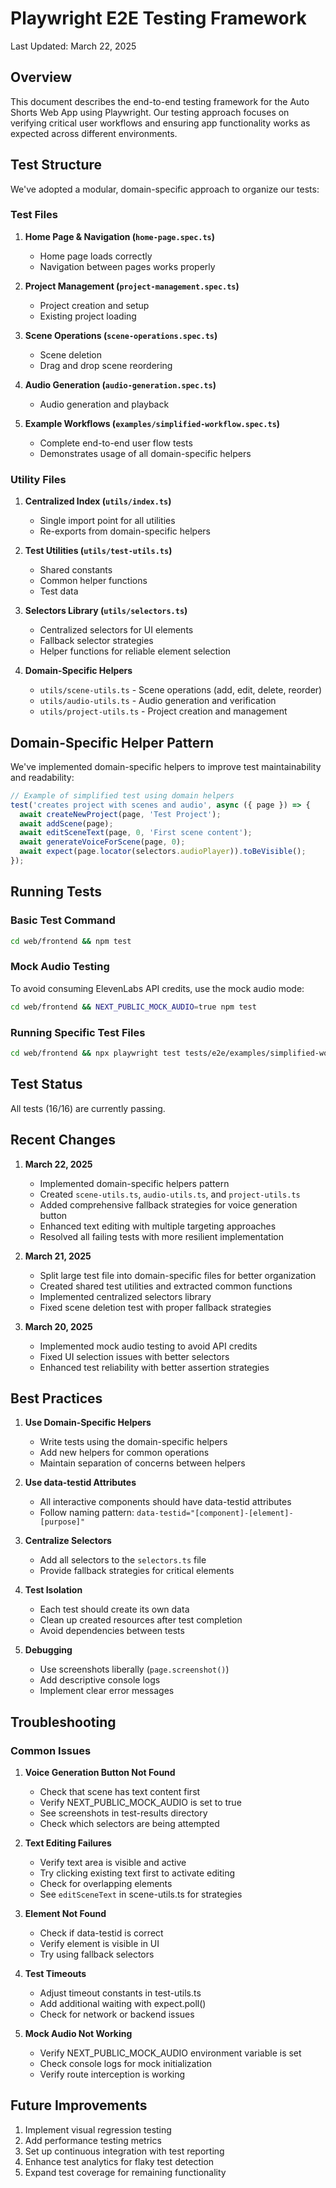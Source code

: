 # Playwright E2E Testing Framework

Last Updated: March 22, 2025

## Overview

This document describes the end-to-end testing framework for the Auto Shorts Web App using Playwright. Our testing approach focuses on verifying critical user workflows and ensuring app functionality works as expected across different environments.

## Test Structure

We've adopted a modular, domain-specific approach to organize our tests:

### Test Files

1. **Home Page & Navigation (`home-page.spec.ts`)**
   - Home page loads correctly
   - Navigation between pages works properly

2. **Project Management (`project-management.spec.ts`)**
   - Project creation and setup
   - Existing project loading

3. **Scene Operations (`scene-operations.spec.ts`)**
   - Scene deletion 
   - Drag and drop scene reordering

4. **Audio Generation (`audio-generation.spec.ts`)**
   - Audio generation and playback

5. **Example Workflows (`examples/simplified-workflow.spec.ts`)**
   - Complete end-to-end user flow tests
   - Demonstrates usage of all domain-specific helpers

### Utility Files

1. **Centralized Index (`utils/index.ts`)**
   - Single import point for all utilities
   - Re-exports from domain-specific helpers

2. **Test Utilities (`utils/test-utils.ts`)**
   - Shared constants
   - Common helper functions
   - Test data

3. **Selectors Library (`utils/selectors.ts`)**
   - Centralized selectors for UI elements
   - Fallback selector strategies
   - Helper functions for reliable element selection

4. **Domain-Specific Helpers**
   - `utils/scene-utils.ts` - Scene operations (add, edit, delete, reorder)
   - `utils/audio-utils.ts` - Audio generation and verification
   - `utils/project-utils.ts` - Project creation and management

## Domain-Specific Helper Pattern

We've implemented domain-specific helpers to improve test maintainability and readability:

```typescript
// Example of simplified test using domain helpers
test('creates project with scenes and audio', async ({ page }) => {
  await createNewProject(page, 'Test Project');
  await addScene(page);
  await editSceneText(page, 0, 'First scene content');
  await generateVoiceForScene(page, 0);
  await expect(page.locator(selectors.audioPlayer)).toBeVisible();
});
```

## Running Tests

### Basic Test Command

```bash
cd web/frontend && npm test
```

### Mock Audio Testing

To avoid consuming ElevenLabs API credits, use the mock audio mode:

```bash
cd web/frontend && NEXT_PUBLIC_MOCK_AUDIO=true npm test
```

### Running Specific Test Files

```bash
cd web/frontend && npx playwright test tests/e2e/examples/simplified-workflow.spec.ts
```

## Test Status

All tests (16/16) are currently passing.

## Recent Changes

1. **March 22, 2025**
   - Implemented domain-specific helpers pattern
   - Created `scene-utils.ts`, `audio-utils.ts`, and `project-utils.ts`
   - Added comprehensive fallback strategies for voice generation button
   - Enhanced text editing with multiple targeting approaches
   - Resolved all failing tests with more resilient implementation

2. **March 21, 2025**
   - Split large test file into domain-specific files for better organization
   - Created shared test utilities and extracted common functions
   - Implemented centralized selectors library
   - Fixed scene deletion test with proper fallback strategies

3. **March 20, 2025**
   - Implemented mock audio testing to avoid API credits
   - Fixed UI selection issues with better selectors
   - Enhanced test reliability with better assertion strategies

## Best Practices

1. **Use Domain-Specific Helpers**
   - Write tests using the domain-specific helpers
   - Add new helpers for common operations
   - Maintain separation of concerns between helpers

2. **Use data-testid Attributes**
   - All interactive components should have data-testid attributes
   - Follow naming pattern: `data-testid="[component]-[element]-[purpose]"`

3. **Centralize Selectors**
   - Add all selectors to the `selectors.ts` file
   - Provide fallback strategies for critical elements

4. **Test Isolation**
   - Each test should create its own data
   - Clean up created resources after test completion
   - Avoid dependencies between tests

5. **Debugging**
   - Use screenshots liberally (`page.screenshot()`)
   - Add descriptive console logs
   - Implement clear error messages

## Troubleshooting

### Common Issues

1. **Voice Generation Button Not Found**
   - Check that scene has text content first
   - Verify NEXT_PUBLIC_MOCK_AUDIO is set to true
   - See screenshots in test-results directory
   - Check which selectors are being attempted

2. **Text Editing Failures**
   - Verify text area is visible and active
   - Try clicking existing text first to activate editing
   - Check for overlapping elements
   - See `editSceneText` in scene-utils.ts for strategies

3. **Element Not Found**
   - Check if data-testid is correct
   - Verify element is visible in UI
   - Try using fallback selectors

4. **Test Timeouts**
   - Adjust timeout constants in test-utils.ts
   - Add additional waiting with expect.poll()
   - Check for network or backend issues

5. **Mock Audio Not Working**
   - Verify NEXT_PUBLIC_MOCK_AUDIO environment variable is set
   - Check console logs for mock initialization
   - Verify route interception is working

## Future Improvements

1. Implement visual regression testing
2. Add performance testing metrics
3. Set up continuous integration with test reporting
4. Enhance test analytics for flaky test detection
5. Expand test coverage for remaining functionality 